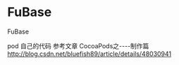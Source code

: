 # FuBase
FuBase

pod 自己的代码 参考文章 CocoaPods之----制作篇
http://blog.csdn.net/bluefish89/article/details/48030941
